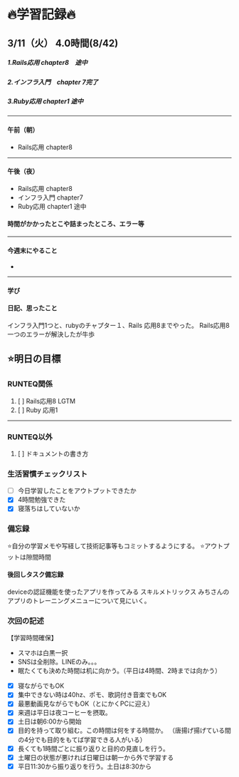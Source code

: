 # 🔥学習記録🔥
## 3/11（火） 4.0時間(8/42)
##### 1.Rails応用 chapter8　途中
##### 2.インフラ入門　chapter 7完了
##### 3.Ruby応用 chapter1 途中


***
#### 午前（朝）
- Rails応用 chapter8 

***
#### 午後（夜）
- Rails応用 chapter8
- インフラ入門 chapter7
- Ruby応用 chapter1 途中

#### 時間がかかったとこや詰まったところ、エラー等


***
#### 今週末にやること
-
***
#### 学び


#### 日記、思ったこと
インフラ入門1つと、rubyのチャプター１、Rails 応用8までやった。
Rails応用8　一つのエラーが解決したが牛歩



## ⭐️明日の目標
### RUNTEQ関係
1. [ ] Rails応用8 LGTM
2. [ ] Ruby 応用1 
***
### RUNTEQ以外
1. [ ] ドキュメントの書き方


### 生活習慣チェックリスト
- [ ] 今日学習したことをアウトプットできたか
- [x] 4時間勉強できた
- [x] 寝落ちはしていないか

### 備忘録
⭐️自分の学習メモや写経して技術記事等もコミットするようにする。
⭐️アウトプットは隙間時間

#### 後回しタスク備忘録
deviceの認証機能を使ったアプリを作ってみる
スキルメトリックス
みちさんのアプリのトレーニングメニューについて見にいく。


### 次回の記述
【学習時間確保】
- スマホは白黒一択
- SNSは全削除。LINEのみ。。。
- 眠たくても決めた時間は机に向かう。（平日は4時間、2時までは向かう）
- [x] 寝ながらでもOK
- [x] 集中できない時は40hz、ポモ、歌詞付き音楽でもOK
- [x] 最悪動画見ながらでもOK（とにかくPCに迎え）
- [x] 来週は平日は夜コーヒーを摂取。
- [x] 土日は朝6:00から開始
- [x] 目的を持って取り組む。この時間は何をする時間か。
（唐揚げ揚げている間の4分でも目的をもてば学習できる人がいる）
- [x] 長くても1時間ごとに振り返りと目的の見直しを行う。
- [x] 土曜日の状態が悪ければ日曜日は朝一から外で学習する
- [x] 平日11:30から振り返りを行う。土日は8:30から
